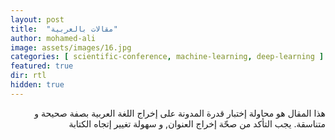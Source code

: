 ```yaml
---
layout: post
title:  "مقالات بالعربية"
author: mohamed-ali
image: assets/images/16.jpg
categories: [ scientific-conference, machine-learning, deep-learning ]
featured: true
dir: rtl
hidden: true
---
```



<p style="text-align:right">
هذا المقال هو محاولة إختبار قدرة المدونة على إخراج اللغة العربية بصفة صحيحة و متناسقة. يجب التأكد من صحّة إخراج العنوان, و سهولة تغيير إتجاه الكتابة 
</p>
